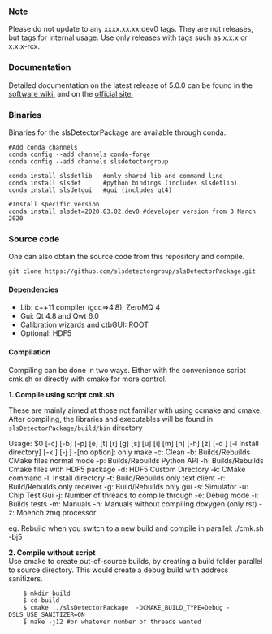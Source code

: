 ### Note

Please do not update to any xxxx.xx.xx.dev0 tags. They are not releases, but tags for internal usage.
Use only releases with tags such as x.x.x or x.x.x-rcx.

### Documentation
Detailed documentation on the latest release of 5.0.0 can be found in the [software wiki.](https://slsdetectorgroup.github.io/devdoc/index.html) and on the [official site.](https://www.psi.ch/en/detectors/software)

### Binaries
Binaries for the slsDetectorPackage are available through conda. 
```
#Add conda channels
conda config --add channels conda-forge
conda config --add channels slsdetectorgroup

conda install slsdetlib   #only shared lib and command line
conda install slsdet      #python bindings (includes slsdetlib)
conda install slsdetgui   #gui (includes qt4)

#Install specific version
conda install slsdet=2020.03.02.dev0 #developer version from 3 March 2020

```

### Source code
One can also obtain the source code from this repository and compile.
```
git clone https://github.com/slsdetectorgroup/slsDetectorPackage.git

```
#### Dependencies 
* Lib: c++11 compiler (gcc=>4.8), ZeroMQ 4
* Gui: Qt 4.8 and Qwt 6.0
* Calibration wizards and ctbGUI: ROOT
* Optional: HDF5


#### Compilation 

Compiling can be done in two ways. Either with the convenience script
cmk.sh or directly with cmake for more control.

**1. Compile using script cmk.sh**<br>

These are mainly aimed at those not familiar with using ccmake and cmake. After compiling, the libraries and executables will be found in `slsDetectorPackage/build/bin` directory<br>

Usage: $0 [-c] [-b] [-p] [e] [t] [r] [g] [s] [u] [i] [m] [n] [-h] [z] [-d <HDF5 directory>] [-l Install directory] [-k <CMake command>] [-j <Number of threads>]
 -[no option]: only make
 -c: Clean
 -b: Builds/Rebuilds CMake files normal mode
 -p: Builds/Rebuilds Python API
 -h: Builds/Rebuilds Cmake files with HDF5 package
 -d: HDF5 Custom Directory
 -k: CMake command
 -l: Install directory
 -t: Build/Rebuilds only text client
 -r: Build/Rebuilds only receiver
 -g: Build/Rebuilds only gui
 -s: Simulator
 -u: Chip Test Gui
 -j: Number of threads to compile through
 -e: Debug mode
 -i: Builds tests
 -m: Manuals
 -n: Manuals without compiling doxygen (only rst)
 -z: Moench zmq processor

  
eg. Rebuild when you switch to a new build and compile in parallel:
./cmk.sh -bj5

**2. Compile without script**<br>
Use cmake to create out-of-source builds, by creating a build folder parallel to source directory. This would create a debug build with address sanitizers.
```
    $ mkdir build
    $ cd build
    $ cmake ../slsDetectorPackage  -DCMAKE_BUILD_TYPE=Debug -DSLS_USE_SANITIZER=ON
    $ make -j12 #or whatever number of threads wanted
```
